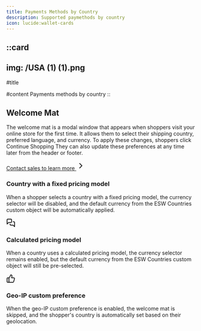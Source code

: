 ```yaml
---
title: Payments Methods by Country
description: Supported paymethods by country
icon: lucide:wallet-cards
---
```


::card
---
img: /USA (1) (1).png
---
#title

#content
Payments methods by country
::


<!-- Icon Blocks -->
<div class="max-w-[85rem] px-4 py-10 sm:px-6 lg:px-8 lg:py-14 mx-auto">
  <!-- Grid -->
  <div class="grid md:grid-cols-2 gap-12">
    <div class="lg:w-3/4">
      <h2 class="text-3xl text-gray-800 font-bold lg:text-4xl dark:text-white">
        Welcome Mat
      </h2>
      <p class="mt-3 text-gray-800 dark:text-neutral-400">
        The welcome mat is a modal window that appears when shoppers visit your online store for the first time. It allows them to select their shipping country, preferred language, and currency. To apply these changes, shoppers click Continue Shopping They can also update these preferences at any time later from the header or footer.
      </p>
      <p class="mt-5">
        <a class="inline-flex items-center gap-x-1 text-sm text-blue-600 decoration-2 hover:underline focus:outline-hidden focus:underline font-medium dark:text-blue-500" href="#">
          Contact sales to learn more
          <svg class="shrink-0 size-4 transition ease-in-out group-hover:translate-x-1 group-focus:translate-x-1" xmlns="http://www.w3.org/2000/svg" width="24" height="24" viewBox="0 0 24 24" fill="none" stroke="currentColor" stroke-width="2" stroke-linecap="round" stroke-linejoin="round"><path d="m9 18 6-6-6-6"/></svg>
        </a>
      </p>
    </div>
    <!-- End Col -->

  <div class="space-y-6 lg:space-y-10">
      <!-- Icon Block -->
      <div class="flex gap-x-5 sm:gap-x-8">
        <!-- Icon -->
        <span class="shrink-0 inline-flex justify-center items-center size-11 rounded-full border border-gray-200 bg-white text-gray-800 shadow-2xs mx-auto dark:bg-neutral-900 dark:border-neutral-700 dark:text-neutral-200">
          <i class="fa-solid fa-money-check-dollar"></i>
        </span>
        <div class="grow">
          <h3 class="text-base sm:text-lg font-semibold text-gray-800 dark:text-neutral-200">
            Country with a fixed pricing model
          </h3>
          <p class="mt-1 text-gray-600 dark:text-neutral-400">
            When a shopper selects a country with a fixed pricing model, the currency selector will be disabled, and the default currency from the ESW Countries custom object will be automatically applied.
          </p>
        </div>
      </div>
      <!-- End Icon Block -->

  <!-- Icon Block -->
  <div class="flex gap-x-5 sm:gap-x-8">
        <!-- Icon -->
        <span class="shrink-0 inline-flex justify-center items-center size-11 rounded-full border border-gray-200 bg-white text-gray-800 shadow-2xs mx-auto dark:bg-neutral-900 dark:border-neutral-700 dark:text-neutral-200">
          <svg class="shrink-0 size-5" xmlns="http://www.w3.org/2000/svg" width="24" height="24" viewBox="0 0 24 24" fill="none" stroke="currentColor" stroke-width="2" stroke-linecap="round" stroke-linejoin="round"><path d="M14 9a2 2 0 0 1-2 2H6l-4 4V4c0-1.1.9-2 2-2h8a2 2 0 0 1 2 2v5Z"/><path d="M18 9h2a2 2 0 0 1 2 2v11l-4-4h-6a2 2 0 0 1-2-2v-1"/></svg>
        </span>
        <div class="grow">
          <h3 class="text-base sm:text-lg font-semibold text-gray-800 dark:text-neutral-200">
            Calculated pricing model
          </h3>
          <p class="mt-1 text-gray-600 dark:text-neutral-400">
            When a country uses a calculated pricing model, the currency selector remains enabled, but the default currency from the ESW Countries custom object will still be pre-selected.
          </p>
        </div>
      </div>
      <!-- End Icon Block -->

  <!-- Icon Block -->
  <div class="flex gap-x-5 sm:gap-x-8">
        <!-- Icon -->
        <span class="shrink-0 inline-flex justify-center items-center size-11 rounded-full border border-gray-200 bg-white text-gray-800 shadow-2xs mx-auto dark:bg-neutral-900 dark:border-neutral-700 dark:text-neutral-200">
          <svg class="shrink-0 size-5" xmlns="http://www.w3.org/2000/svg" width="24" height="24" viewBox="0 0 24 24" fill="none" stroke="currentColor" stroke-width="2" stroke-linecap="round" stroke-linejoin="round"><path d="M7 10v12"/><path d="M15 5.88 14 10h5.83a2 2 0 0 1 1.92 2.56l-2.33 8A2 2 0 0 1 17.5 22H4a2 2 0 0 1-2-2v-8a2 2 0 0 1 2-2h2.76a2 2 0 0 0 1.79-1.11L12 2h0a3.13 3.13 0 0 1 3 3.88Z"/></svg>
        </span>
        <div class="grow">
          <h3 class="text-base sm:text-lg font-semibold text-gray-800 dark:text-neutral-200">
            Geo-IP custom preference
          </h3>
          <p class="mt-1 text-gray-600 dark:text-neutral-400">
            When the geo-IP custom preference is enabled, the welcome mat is skipped, and the shopper's country is automatically set based on their geolocation.
          </p>
        </div>
      </div>
      <!-- End Icon Block -->
    </div>
    <!-- End Col -->
  </div>
  <!-- End Grid -->
</div>
<!-- End Icon Blocks -->